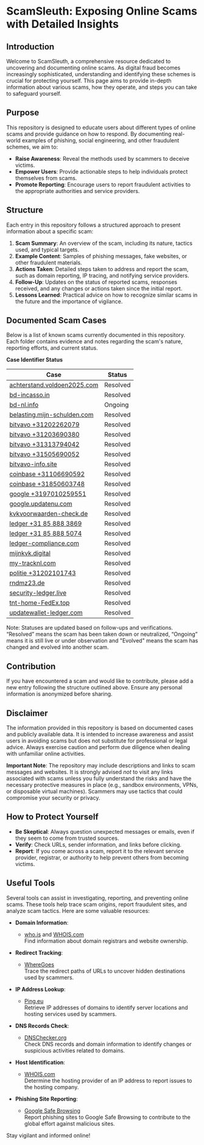 # ScamSleuth: Exposing Online Scams with Detailed Insights

## Introduction
Welcome to ScamSleuth, a comprehensive resource dedicated to uncovering and documenting online scams. As digital fraud becomes increasingly sophisticated, understanding and identifying these schemes is crucial for protecting yourself. This page aims to provide in-depth information about various scams, how they operate, and steps you can take to safeguard yourself.

## Purpose
This repository is designed to educate users about different types of online scams and provide guidance on how to respond. By documenting real-world examples of phishing, social engineering, and other fraudulent schemes, we aim to:

- **Raise Awareness**: Reveal the methods used by scammers to deceive victims.
- **Empower Users**: Provide actionable steps to help individuals protect themselves from scams.
- **Promote Reporting**: Encourage users to report fraudulent activities to the appropriate authorities and service providers.

## Structure
Each entry in this repository follows a structured approach to present information about a specific scam:

1. **Scam Summary**: An overview of the scam, including its nature, tactics used, and typical targets.
2. **Example Content**: Samples of phishing messages, fake websites, or other fraudulent materials.
3. **Actions Taken**: Detailed steps taken to address and report the scam, such as domain reporting, IP tracing, and notifying service providers.
4. **Follow-Up**: Updates on the status of reported scams, responses received, and any changes or actions taken since the initial report.
5. **Lessons Learned**: Practical advice on how to recognize similar scams in the future and the importance of vigilance.

## Documented Scam Cases
Below is a list of known scams currently documented in this repository. Each folder contains evidence and notes regarding the scam's nature, reporting efforts, and current status.

**Case Identifier	Status**

| Case | Status |
|------|--------|
| [achterstand.voldoen2025.com](./achterstand.voldoen2025.com/)	| Resolved |
| [bd-incasso.in](./bd-incasso.in/)	| Resolved |
| [bd-nl.info](./bd-nl.info/)	| Ongoing |
| [belasting.mijn-schulden.com](./belasting.mijn-schulden.com/)	| Resolved |
| [bitvavo +31202262079](./bitvavo%20%2B31202262079/) | Resolved |
| [bitvavo +31203690380](./bitvavo%20%2B31203690380/) | Resolved |
| [bitvavo +31313794042](./bitvavo%20%2B31313794042/) | Resolved |
| [bitvavo +31505690052](./bitvavo%20%2B31505690052/) | Resolved |
| [bitvavo-info.site](./bitvavo-info.site/)	| Resolved |
| [coinbase +31106690592](./coinbase%20%2B31106690592/)	| Resolved |
| [coinbase +31850603748](./coinbase%20%2B31850603748/)	| Resolved |
| [google +3197010259551](./google%20%2B3197010259551/) | Resolved |
| [google.updatenu.com](./google.updatenu.com/)	| Resolved |
| [kvkvoorwaarden-check.de](./kvkvoorwaarden-check.de/)	| Resolved |
| [ledger +31 85 888 3869](./ledger%20%2B31%2085%20888%203869/) | Resolved |
| [ledger +31 85 888 5074](./ledger%20%2B31%2085%20888%205074/) | Resolved |
| [ledger-compliance.com](./ledger-compliance.com/) | Resolved |
| [mijnkvk.digital](./mijnkvk.digital/) | Resolved |
| [my-tracknl.com](./my-tracknl.com/) | Resolved |
| [politie +31202101743](./politie%20%2B31202101743/) | Resolved |
| [rndmz23.de](./rndmz23.de/) | Resolved |
| [security-ledger.live](./security-ledger.live/) | Resolved |
| [tnt-home-FedEx.top](./tnt-home-FedEx.top/) | Resolved |
| [updatewallet-ledger.com](./updatewallet-ledger.com/) | Resolved |

Note: Statuses are updated based on follow-ups and verifications. “Resolved” means the scam has been taken down or neutralized, “Ongoing” means it is still live or under observation and "Evolved" means the scam has changed and evolved into another scam.

## Contribution
If you have encountered a scam and would like to contribute, please add a new entry following the structure outlined above. Ensure any personal information is anonymized before sharing.

## Disclaimer
The information provided in this repository is based on documented cases and publicly available data. It is intended to increase awareness and assist users in avoiding scams but does not substitute for professional or legal advice. Always exercise caution and perform due diligence when dealing with unfamiliar online activities.

**Important Note**: The repository may include descriptions and links to scam messages and websites. It is strongly advised *not* to visit any links associated with scams unless you fully understand the risks and have the necessary protective measures in place (e.g., sandbox environments, VPNs, or disposable virtual machines). Scammers may use tactics that could compromise your security or privacy.

## How to Protect Yourself
- **Be Skeptical**: Always question unexpected messages or emails, even if they seem to come from trusted sources.
- **Verify**: Check URLs, sender information, and links before clicking.
- **Report**: If you come across a scam, report it to the relevant service provider, registrar, or authority to help prevent others from becoming victims.

## Useful Tools
Several tools can assist in investigating, reporting, and preventing online scams. These tools help trace scam origins, report fraudulent sites, and analyze scam tactics. Here are some valuable resources:

- **Domain Information**:  
  - [who.is](https://who.is) and [WHOIS.com](https://www.whois.com/whois)  
  Find information about domain registrars and website ownership.

- **Redirect Tracking**:  
  - [WhereGoes](https://wheregoes.com/)  
  Trace the redirect paths of URLs to uncover hidden destinations used by scammers.

- **IP Address Lookup**:  
  - [Ping.eu](https://ping.eu/ping)  
  Retrieve IP addresses of domains to identify server locations and hosting services used by scammers.

- **DNS Records Check**:  
  - [DNSChecker.org](https://dnschecker.org/)  
  Check DNS records and domain information to identify changes or suspicious activities related to domains.

- **Host Identification**:  
  - [WHOIS.com](https://www.whois.com/whois)  
  Determine the hosting provider of an IP address to report issues to the hosting company.

- **Phishing Site Reporting**:  
  - [Google Safe Browsing](https://safebrowsing.google.com/safebrowsing/report_phish/?hl=en)  
  Report phishing sites to Google Safe Browsing to contribute to the global effort against malicious sites.

Stay vigilant and informed online!
